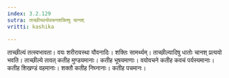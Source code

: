 ```yaml
---
index: 3.2.129
sutra: ताच्छीयवयोवचनशक्तिषु चानश्
vritti: kashika

---
```

ताच्छील्यं तत्स्वभावता। वयः शरीरावस्था यौवनादिः। शक्तिः सामर्थ्यम्। ताच्छील्यादिषु धातोः चानश् प्रत्ययो भवति। ताच्छील्ये तावत् कतीह मुण्डयमानाः। कतीह भूषयमाणाः। वयोवचने कतीह कवचं पर्यस्यमानाः। कतीह शिखण्डं वहमानाः। शक्तौ कतीह निघ्नानाः। कतीह पचमानः।